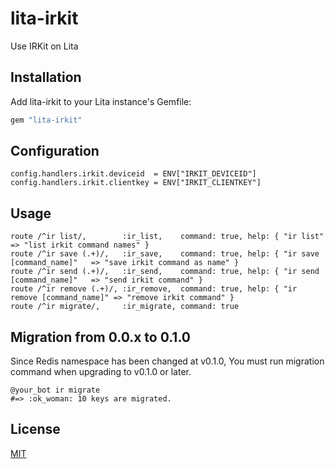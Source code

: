 # lita-irkit

Use IRKit on Lita

## Installation

Add lita-irkit to your Lita instance's Gemfile:

``` ruby
gem "lita-irkit"
```


## Configuration

```
config.handlers.irkit.deviceid  = ENV["IRKIT_DEVICEID"]
config.handlers.irkit.clientkey = ENV["IRKIT_CLIENTKEY"]
```

## Usage

```
route /^ir list/,        :ir_list,    command: true, help: { "ir list"                  => "list irkit command names" }
route /^ir save (.+)/,   :ir_save,    command: true, help: { "ir save [command_name]"   => "save irkit command as name" }
route /^ir send (.+)/,   :ir_send,    command: true, help: { "ir send [command_name]"   => "send irkit command" }
route /^ir remove (.+)/, :ir_remove,  command: true, help: { "ir remove [command_name]" => "remove irkit command" }
route /^ir migrate/,     :ir_migrate, command: true
```

## Migration from 0.0.x to 0.1.0
Since Redis namespace has been changed at v0.1.0, You must run migration command when upgrading to v0.1.0 or later.

```
@your_bot ir migrate
#=> :ok_woman: 10 keys are migrated.
```

## License

[MIT](http://opensource.org/licenses/MIT)
